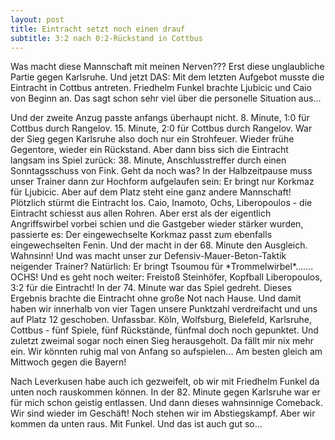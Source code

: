 ```yaml
---
layout: post
title: Eintracht setzt noch einen drauf
subtitle: 3:2 nach 0:2-Rückstand in Cottbus
---
```


Was macht diese Mannschaft mit meinen Nerven??? Erst diese unglaubliche Partie gegen Karlsruhe. Und jetzt DAS: Mit dem letzten Aufgebot musste die Eintracht in Cottbus antreten. Friedhelm Funkel brachte Ljubicic und Caio von Beginn an. Das sagt schon sehr viel über die personelle Situation aus...

Und der zweite Anzug passte anfangs überhaupt nicht. 8. Minute, 1:0 für Cottbus durch Rangelov. 15. Minute, 2:0 für Cottbus durch Rangelov. War der Sieg gegen Karlsruhe also doch nur ein Strohfeuer. Wieder frühe Gegentore, wieder ein Rückstand. Aber dann biss sich die Eintracht langsam ins Spiel zurück: 38. Minute, Anschlusstreffer durch einen Sonntagsschuss von Fink. Geht da noch was? In der Halbzeitpause muss unser Trainer dann zur Hochform aufgelaufen sein: Er bringt nur Korkmaz für Ljubicic. Aber auf dem Platz steht eine ganz andere Mannschaft! Plötzlich stürmt die Eintracht los. Caio, Inamoto, Ochs, Liberopoulos - die Eintracht schiesst aus allen Rohren. Aber erst als der eigentlich Angriffswirbel vorbei schien und die Gastgeber wieder stärker wurden, passierte es: Der eingewechselte Korkmaz passt zum ebenfalls eingewechselten Fenin. Und der macht in der 68. Minute den Ausgleich. Wahnsinn! Und was macht unser zur Defensiv-Mauer-Beton-Taktik neigender Trainer? Natürlich: Er bringt Tsoumou für \*Trommelwirbel\*....... OCHS! Und es geht noch weiter: Freistoß Steinhöfer, Kopfball Liberopoulos, 3:2 für die Eintracht! In der 74. Minute war das Spiel gedreht. Dieses Ergebnis brachte die Eintracht ohne große Not nach Hause. Und damit haben wir innerhalb von vier Tagen unsere Punktzahl verdreifacht und uns auf Platz 12 geschoben. Unfassbar. Köln, Wolfsburg, Bielefeld, Karlsruhe, Cottbus - fünf Spiele, fünf Rückstände, fünfmal doch noch gepunktet. Und zuletzt zweimal sogar noch einen Sieg herausgeholt. Da fällt mir nix mehr ein. Wir könnten ruhig mal von Anfang so aufspielen... Am besten gleich am Mittwoch gegen die Bayern!

Nach Leverkusen habe auch ich gezweifelt, ob wir mit Friedhelm Funkel da unten noch rauskommen können. In der 82. Minute gegen Karlsruhe war er für mich schon geistig entlassen. Und dann dieses wahnsinnige Comeback. Wir sind wieder im Geschäft! Noch stehen wir im Abstiegskampf. Aber wir kommen da unten raus. Mit Funkel. Und das ist auch gut so...
